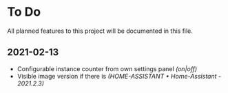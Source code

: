# To Do

All planned features to this project will be documented in this file.

## 2021-02-13

- Configurable instance counter from own settings panel _(on|off)_
- Visible image version if there is _(HOME-ASSISTANT • Home-Assistant - 2021.2.3)_
